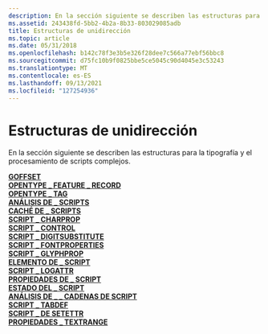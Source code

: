 ```yaml
---
description: En la sección siguiente se describen las estructuras para la tipografía y el procesamiento de scripts complejos.
ms.assetid: 243438fd-5bb2-4b2a-8b33-803029085adb
title: Estructuras de unidirección
ms.topic: article
ms.date: 05/31/2018
ms.openlocfilehash: b142c78f3e3b5e326f28dee7c566a77ebf56bbc8
ms.sourcegitcommit: d75fc10b9f0825bbe5ce5045c90d4045e3c53243
ms.translationtype: MT
ms.contentlocale: es-ES
ms.lasthandoff: 09/13/2021
ms.locfileid: "127254936"
---
```

# <a name="uniscribe-structures"></a>Estructuras de unidirección

En la sección siguiente se describen las estructuras para la tipografía y el procesamiento de scripts complejos.

<dl>

[**GOFFSET**](/windows/win32/api/usp10/ns-usp10-goffset)  
[**OPENTYPE \_ FEATURE \_ RECORD**](/windows/desktop/api/Usp10/ns-usp10-opentype_feature_record)  
[**OPENTYPE \_ TAG**](opentype-tag.md)  
[**ANÁLISIS DE \_ SCRIPTS**](/windows/win32/api/usp10/ns-usp10-script_analysis)  
[**CACHÉ DE \_ SCRIPTS**](script-cache.md)  
[**SCRIPT \_ CHARPROP**](/windows/desktop/api/Usp10/ns-usp10-script_charprop)  
[**SCRIPT \_ CONTROL**](/windows/win32/api/usp10/ns-usp10-script_control)  
[**SCRIPT \_ DIGITSUBSTITUTE**](/windows/win32/api/usp10/ns-usp10-script_digitsubstitute)  
[**SCRIPT \_ FONTPROPERTIES**](/windows/desktop/api/Usp10/ns-usp10-script_fontproperties)  
[**SCRIPT \_ GLYPHPROP**](/windows/desktop/api/Usp10/ns-usp10-script_glyphprop)  
[**ELEMENTO DE \_ SCRIPT**](/windows/win32/api/usp10/ns-usp10-script_item)  
[**SCRIPT \_ LOGATTR**](/windows/win32/api/usp10/ns-usp10-script_logattr)  
[**PROPIEDADES DE \_ SCRIPT**](/windows/desktop/api/Usp10/ns-usp10-script_properties)  
[**ESTADO DEL \_ SCRIPT**](/windows/win32/api/usp10/ns-usp10-script_state)  
[**ANÁLISIS DE \_ \_ CADENAS DE SCRIPT**](script-string-analysis.md)  
[**SCRIPT \_ TABDEF**](/windows/win32/api/usp10/ns-usp10-script_tabdef)  
[**SCRIPT \_ DE SETETTR**](/windows/win32/api/usp10/ns-usp10-script_visattr)  
[**PROPIEDADES \_ TEXTRANGE**](/windows/desktop/api/Usp10/ns-usp10-textrange_properties)  
</dl>

 

 



